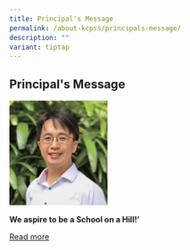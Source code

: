 ```yaml
---
title: Principal's Message
permalink: /about-kcpss/principals-message/
description: ""
variant: tiptap
---
```

<h2>Principal's Message</h2><p></p><div class="isomer-image-wrapper"><img style="width:35%;margin-right:15px;" height="auto" width="100%" src="/images/About%20KCPSS/Principal.jpg"></div><p></p><p><strong>We aspire to be a School on a Hill!’</strong></p><p><a href="https://staging.d38b8pvh8spt44.amplifyapp.com/principals-message-page/2024/" rel="noopener noreferrer nofollow" target="_blank">Read more</a></p>
